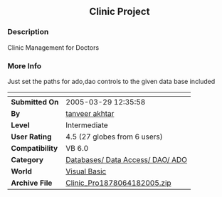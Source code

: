 ﻿<div align="center">

## Clinic Project


</div>

### Description

Clinic Management for Doctors
 
### More Info
 
Just set the paths for ado,dao controls to the given data base included


<span>             |<span>
---                |---
**Submitted On**   |2005-03-29 12:35:58
**By**             |[tanveer akhtar](https://github.com/Planet-Source-Code/PSCIndex/blob/master/ByAuthor/tanveer-akhtar.md)
**Level**          |Intermediate
**User Rating**    |4.5 (27 globes from 6 users)
**Compatibility**  |VB 6\.0
**Category**       |[Databases/ Data Access/ DAO/ ADO](https://github.com/Planet-Source-Code/PSCIndex/blob/master/ByCategory/databases-data-access-dao-ado__1-6.md)
**World**          |[Visual Basic](https://github.com/Planet-Source-Code/PSCIndex/blob/master/ByWorld/visual-basic.md)
**Archive File**   |[Clinic\_Pro1878064182005\.zip](https://github.com/Planet-Source-Code/tanveer-akhtar-clinic-project__1-60075/archive/master.zip)








